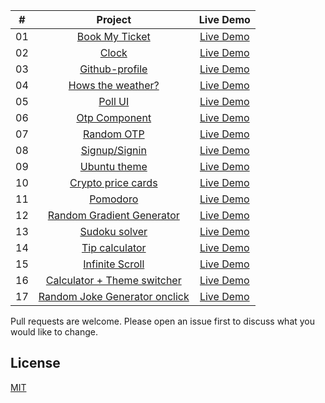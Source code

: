 |  #  |                                                   Project                                                   |                                         Live Demo                                         |
| :-: | :---------------------------------------------------------------------------------------------------------: | :---------------------------------------------------------------------------------------: |
| 01  |     [Book My Ticket](https://github.com/pavankalyan-codes/Vanilla-Js-Apps/tree/main/Book%20My%20Ticket)     |   [Live Demo](https://pavankalyan-codes.github.io/Vanilla-Js-Apps/Book%20My%20Ticket/)    |
| 02  |                [Clock](https://github.com/pavankalyan-codes/Vanilla-Js-Apps/tree/main/Clock)                |          [Live Demo](https://pavankalyan-codes.github.io/Vanilla-Js-Apps/Clock/)          |
| 03  |       [Github-profile](https://github.com/pavankalyan-codes/Vanilla-Js-Apps/tree/main/Github-profile)       |     [Live Demo](https://pavankalyan-codes.github.io/Vanilla-Js-Apps/Github-profile/)      |
| 04  |   [Hows the weather?](https://github.com/pavankalyan-codes/Vanilla-Js-Apps/tree/main/Hows%20weather%20in)   |   [Live Demo](https://pavankalyan-codes.github.io/Vanilla-Js-Apps/Hows%20weather%20in/)   |
| 05  |            [Poll UI](https://github.com/pavankalyan-codes/Vanilla-Js-Apps/tree/main/Live%20Poll)            |       [Live Demo](https://pavankalyan-codes.github.io/Vanilla-Js-Apps/Live%20Poll/)       |
| 06  |        [Otp Component](https://github.com/pavankalyan-codes/Vanilla-Js-Apps/tree/main/OtpComponent)         |      [Live Demo](https://pavankalyan-codes.github.io/Vanilla-Js-Apps/OtpComponent/)       |
| 07  |          [Random OTP](https://github.com/pavankalyan-codes/Vanilla-Js-Apps/tree/main/Random%20OTP)          |      [Live Demo](https://pavankalyan-codes.github.io/Vanilla-Js-Apps/Random%20OTP/)       |
| 08  |        [Signup/Signin](https://github.com/pavankalyan-codes/Vanilla-Js-Apps/tree/main/Signup-Signin)        |      [Live Demo](https://pavankalyan-codes.github.io/Vanilla-Js-Apps/Signup-Signin/)      |
| 09  |        [Ubuntu theme](https://github.com/pavankalyan-codes/Vanilla-Js-Apps/tree/main/Ubuntu%20Theme)        |     [Live Demo](https://pavankalyan-codes.github.io/Vanilla-Js-Apps/Ubuntu%20Theme/)      |
| 10  |  [Crypto price cards](https://github.com/pavankalyan-codes/Vanilla-Js-Apps/tree/main/crypto-price-watcher)  |  [Live Demo](https://pavankalyan-codes.github.io/Vanilla-Js-Apps/crypto-price-watcher/)   |
| 11  |             [Pomodoro](https://github.com/pavankalyan-codes/Vanilla-Js-Apps/tree/main/pomodoro)             |        [Live Demo](https://pavankalyan-codes.github.io/Vanilla-Js-Apps/pomodoro/)         |
| 12  | [Random Gradient Generator](https://github.com/pavankalyan-codes/Vanilla-Js-Apps/tree/main/random-gradient) |     [Live Demo](https://pavankalyan-codes.github.io/Vanilla-Js-Apps/random-gradient/)     |
| 13  |        [Sudoku solver](https://github.com/pavankalyan-codes/Vanilla-Js-Apps/tree/main/sudoku-solver)        |      [Live Demo](https://pavankalyan-codes.github.io/Vanilla-Js-Apps/sudoku-solver/)      |
| 14  |  [Tip calculator](https://github.com/pavankalyan-codes/Vanilla-Js-Apps/tree/main/tip-calculator-app-main)   | [Live Demo](https://pavankalyan-codes.github.io/Vanilla-Js-Apps/tip-calculator-app-main/) |
| 15  |  [Infinite Scroll](https://github.com/pavankalyan-codes/Vanilla-Js-Apps/tree/main/Infinite-scroll)   | [Live Demo](https://pavankalyan-codes.github.io/Vanilla-Js-Apps/Infinite-scroll/) |
| 16  |  [Calculator + Theme switcher](https://github.com/pavankalyan-codes/Vanilla-Js-Apps/tree/main/calculator-app-main)   | [Live Demo](https://pavankalyan-codes.github.io/Vanilla-Js-Apps/calculator-app-main/) |
| 17  |  [Random Joke Generator onclick](https://github.com/pavankalyan-codes/Vanilla-Js-Apps/tree/main/RandomJoke_OnClick)   | [Live Demo](https://pavankalyan-codes.github.io/Vanilla-Js-Apps/RandomJoke_OnClick/) |## Contributing

Pull requests are welcome. Please open an issue first to discuss what you would like to change.

## License

[MIT](https://github.com/pavankalyan-codes/Vanilla-Js-Apps/blob/main/LICENSE)
